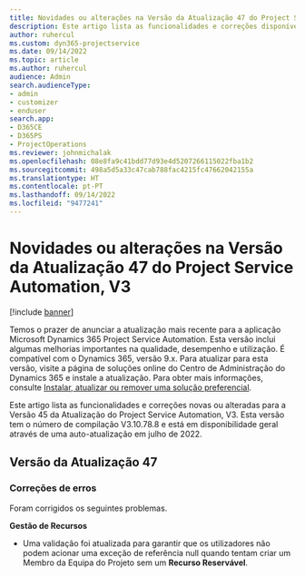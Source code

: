 ```yaml
---
title: Novidades ou alterações na Versão da Atualização 47 do Project Service Automation, V3
description: Este artigo lista as funcionalidades e correções disponíveis na Versão 47 da Atualização do Microsoft Dynamics 365 Project Service Automation, V3.
author: ruhercul
ms.custom: dyn365-projectservice
ms.date: 09/14/2022
ms.topic: article
ms.author: ruhercul
audience: Admin
search.audienceType:
- admin
- customizer
- enduser
search.app:
- D365CE
- D365PS
- ProjectOperations
ms.reviewer: johnmichalak
ms.openlocfilehash: 08e8fa9c41bdd77d93e4d5207266115022fba1b2
ms.sourcegitcommit: 498a5d5a33c47cab788fac4215fc47662042155a
ms.translationtype: HT
ms.contentlocale: pt-PT
ms.lasthandoff: 09/14/2022
ms.locfileid: "9477241"
---
```

# <a name="whats-new-or-changed-in-project-service-automation-update-release-47-v3"></a>Novidades ou alterações na Versão da Atualização 47 do Project Service Automation, V3

[!include [banner](../includes/psa-now-project-operations.md)]

Temos o prazer de anunciar a atualização mais recente para a aplicação Microsoft Dynamics 365 Project Service Automation. Esta versão inclui algumas melhorias importantes na qualidade, desempenho e utilização. É compatível com o Dynamics 365, versão 9.x. Para atualizar para esta versão, visite a página de soluções online do Centro de Administração do Dynamics 365 e instale a atualização. Para obter mais informações, consulte [Instalar, atualizar ou remover uma solução preferencial](/power-platform/admin/install-remove-preferred-solution).

Este artigo lista as funcionalidades e correções novas ou alteradas para a Versão 45 da Atualização do Project Service Automation, V3. Esta versão tem o número de compilação V3.10.78.8 e está em disponibilidade geral através de uma auto-atualização em julho de 2022.

## <a name="update-release-47"></a>Versão da Atualização 47

### <a name="bug-fixes"></a>Correções de erros

Foram corrigidos os seguintes problemas.

**Gestão de Recursos**
- Uma validação foi atualizada para garantir que os utilizadores não podem acionar uma exceção de referência null quando tentam criar um Membro da Equipa do Projeto sem um **Recurso Reservável**.
